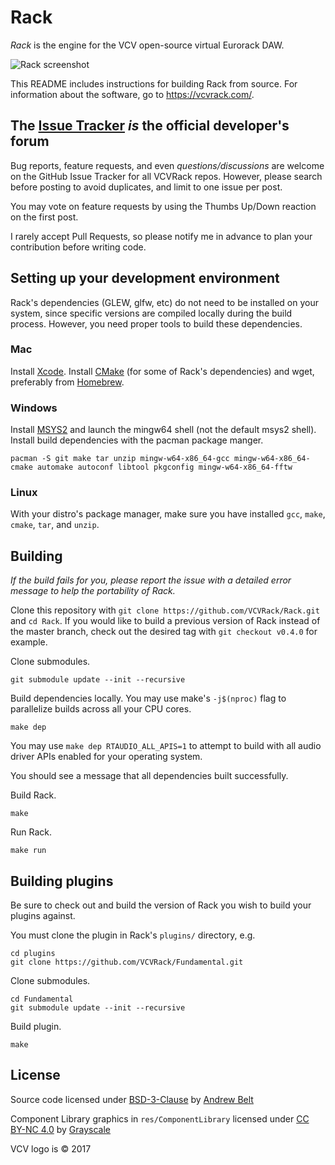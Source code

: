 # Rack

*Rack* is the engine for the VCV open-source virtual Eurorack DAW.

![Rack screenshot](https://vcvrack.com/images/screenshot.png)

This README includes instructions for building Rack from source. For information about the software, go to https://vcvrack.com/.

## The [Issue Tracker](https://github.com/VCVRack/Rack/issues) *is* the official developer's forum

Bug reports, feature requests, and even *questions/discussions* are welcome on the GitHub Issue Tracker for all VCVRack repos.
However, please search before posting to avoid duplicates, and limit to one issue per post.

You may vote on feature requests by using the Thumbs Up/Down reaction on the first post.

I rarely accept Pull Requests, so please notify me in advance to plan your contribution before writing code.

## Setting up your development environment

Rack's dependencies (GLEW, glfw, etc) do not need to be installed on your system, since specific versions are compiled locally during the build process. However, you need proper tools to build these dependencies.

### Mac

Install [Xcode](https://developer.apple.com/xcode/).
Install [CMake](https://cmake.org/) (for some of Rack's dependencies) and wget, preferably from [Homebrew](https://brew.sh/).

### Windows

Install [MSYS2](http://www.msys2.org/) and launch the mingw64 shell (not the default msys2 shell).
Install build dependencies with the pacman package manger.

	pacman -S git make tar unzip mingw-w64-x86_64-gcc mingw-w64-x86_64-cmake automake autoconf libtool pkgconfig mingw-w64-x86_64-fftw

### Linux

With your distro's package manager, make sure you have installed `gcc`, `make`, `cmake`, `tar`, and `unzip`.

## Building

*If the build fails for you, please report the issue with a detailed error message to help the portability of Rack.*

Clone this repository with `git clone https://github.com/VCVRack/Rack.git` and `cd Rack`.
If you would like to build a previous version of Rack instead of the master branch, check out the desired tag with `git checkout v0.4.0` for example.

Clone submodules.

	git submodule update --init --recursive

Build dependencies locally.
You may use make's `-j$(nproc)` flag to parallelize builds across all your CPU cores.

	make dep

You may use `make dep RTAUDIO_ALL_APIS=1` to attempt to build with all audio driver APIs enabled for your operating system.

You should see a message that all dependencies built successfully.

Build Rack.

	make

Run Rack.

	make run

## Building plugins

Be sure to check out and build the version of Rack you wish to build your plugins against.

You must clone the plugin in Rack's `plugins/` directory, e.g.

	cd plugins
	git clone https://github.com/VCVRack/Fundamental.git

Clone submodules.

	cd Fundamental
	git submodule update --init --recursive

Build plugin.

	make

## License

Source code licensed under [BSD-3-Clause](LICENSE.txt) by [Andrew Belt](https://andrewbelt.name/)

Component Library graphics in `res/ComponentLibrary` licensed under [CC BY-NC 4.0](https://creativecommons.org/licenses/by-nc/4.0/) by [Grayscale](http://grayscale.info/)

VCV logo is © 2017
